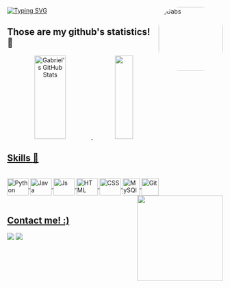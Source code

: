
[![Typing SVG](https://readme-typing-svg.herokuapp.com/?color=abdbe3&size=35&center=true&vCenter=true&width=1000&lines=Hello!+Welcome+to+Gabriel's+Github,+A.K.A.+Dorns;I'm+a+techonology+student+and+reseacher!+:%29)](https://git.io/typing-svg)
 <img align="right" alt="Gabs" height="150" style="border-radius:50px;" src="https://user-images.githubusercontent.com/101159265/208318182-c5d86e13-4100-4e90-a2ea-52d01971775b.png">

## Those are my github's statistics! :dart:

<div align="center">
  <a href="https://github.com/dornss">
  <img width="38%" height="195px"src="https://github-readme-stats.vercel.app/api?username=dornss&show_icons=true&count_private=true&hide_border=true&title_color=abdbe3&icon_color=abdbe3&text_color=c9d1d9&bg_color=0d1117" alt="Gabriel's GitHub Stats"/>
  <img width="29%" height="195px" src="https://github-readme-stats.vercel.app/api/top-langs/?username=dornss&layout=compact&hide_border=true&title_color=abdbe3&text_color=abdbe3&bg_color=0d1117"/>
</div>
  
## Skills :rocket:
  
<div style="display: inline_block"><br>
  <img align="center" alt="Python" height="40" width="50" src="https://cdn.jsdelivr.net/gh/devicons/devicon/icons/python/python-original.svg"/>
  <img align="center" alt="Java" height="40" width="50" src="https://cdn.jsdelivr.net/gh/devicons/devicon/icons/java/java-original.svg" />
  <img align="center" alt="Js" height="40" width="50" src="https://cdn.jsdelivr.net/gh/devicons/devicon/icons/javascript/javascript-original.svg"/>
  <img align="center" alt="HTML" height="40" width="50" src="https://cdn.jsdelivr.net/gh/devicons/devicon/icons/html5/html5-original.svg"/>
  <img align="center" alt="CSS" height="40" width="50" src="https://cdn.jsdelivr.net/gh/devicons/devicon/icons/css3/css3-original.svg"/>
  <img align="center" alt="MySQl" height="40" widht="50" src="https://cdn.jsdelivr.net/gh/devicons/devicon/icons/mysql/mysql-original.svg"/>
  <img align="center" alt="Git" height="40" widht="50"src="https://cdn.jsdelivr.net/gh/devicons/devicon/icons/git/git-original.svg" />
  <img align="right" src="https://user-images.githubusercontent.com/32654006/156607031-e6c1e736-9915-47d1-a837-8d93fc856aa5.gif" width="200px">
</div>
 
<br>
 
## Contact me! :)
 
<div> 
  <a href = "mailto:gabriel.dornelas@ufpe.br"><img src="https://img.shields.io/badge/Gmail-D14836?style=for-the-badge&logo=gmail&logoColor=white" target="_blank"></a>
  <a href="https://www.linkedin.com/in/gabrielldornelas" target="_blank"><img src="https://img.shields.io/badge/-LinkedIn-%230077B5?style=for-the-badge&logo=linkedin&logoColor=white" target="_blank"></a> 
